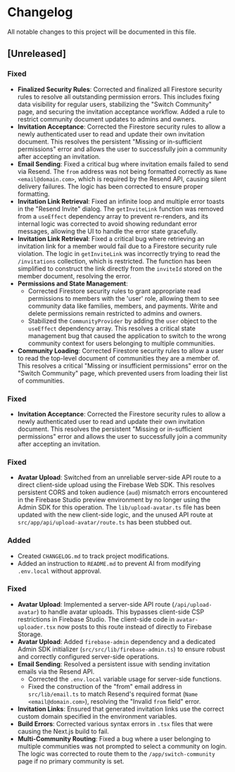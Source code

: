 # Changelog

All notable changes to this project will be documented in this file.

## [Unreleased]

### Fixed
- **Finalized Security Rules**: Corrected and finalized all Firestore security rules to resolve all outstanding permission errors. This includes fixing data visibility for regular users, stabilizing the "Switch Community" page, and securing the invitation acceptance workflow. Added a rule to restrict community document updates to admins and owners.
- **Invitation Acceptance**: Corrected the Firestore security rules to allow a newly authenticated user to read and update their own invitation document. This resolves the persistent "Missing or in-sufficient permissions" error and allows the user to successfully join a community after accepting an invitation.
- **Email Sending**: Fixed a critical bug where invitation emails failed to send via Resend. The `from` address was not being formatted correctly as `Name <email@domain.com>`, which is required by the Resend API, causing silent delivery failures. The logic has been corrected to ensure proper formatting.
- **Invitation Link Retrieval**: Fixed an infinite loop and multiple error toasts in the "Resend Invite" dialog. The `getInviteLink` function was removed from a `useEffect` dependency array to prevent re-renders, and its internal logic was corrected to avoid showing redundant error messages, allowing the UI to handle the error state gracefully.
- **Invitation Link Retrieval**: Fixed a critical bug where retrieving an invitation link for a member would fail due to a Firestore security rule violation. The logic in `getInviteLink` was incorrectly trying to read the `/invitations` collection, which is restricted. The function has been simplified to construct the link directly from the `inviteId` stored on the member document, resolving the error.
- **Permissions and State Management**: 
  - Corrected Firestore security rules to grant appropriate read permissions to members with the 'user' role, allowing them to see community data like families, members, and payments. Write and delete permissions remain restricted to admins and owners.
  - Stabilized the `CommunityProvider` by adding the `user` object to the `useEffect` dependency array. This resolves a critical state management bug that caused the application to switch to the wrong community context for users belonging to multiple communities.
- **Community Loading**: Corrected Firestore security rules to allow a user to read the top-level document of communities they are a member of. This resolves a critical "Missing or insufficient permissions" error on the "Switch Community" page, which prevented users from loading their list of communities.

### Fixed
- **Invitation Acceptance**: Corrected the Firestore security rules to allow a newly authenticated user to read and update their own invitation document. This resolves the persistent "Missing or in-sufficient permissions" error and allows the user to successfully join a community after accepting an invitation.

### Fixed
- **Avatar Upload**: Switched from an unreliable server-side API route to a direct client-side upload using the Firebase Web SDK. This resolves persistent CORS and token audience (`aud`) mismatch errors encountered in the Firebase Studio preview environment by no longer using the Admin SDK for this operation. The `lib/upload-avatar.ts` file has been updated with the new client-side logic, and the unused API route at `src/app/api/upload-avatar/route.ts` has been stubbed out.

### Added
- Created `CHANGELOG.md` to track project modifications.
- Added an instruction to `README.md` to prevent AI from modifying `.env.local` without approval.

### Fixed
- **Avatar Upload**: Implemented a server-side API route (`/api/upload-avatar`) to handle avatar uploads. This bypasses client-side CSP restrictions in Firebase Studio. The client-side code in `avatar-uploader.tsx` now posts to this route instead of directly to Firebase Storage.
- **Avatar Upload**: Added `firebase-admin` dependency and a dedicated Admin SDK initializer (`src/src/lib/firebase-admin.ts`) to ensure robust and correctly configured server-side operations.
- **Email Sending**: Resolved a persistent issue with sending invitation emails via the Resend API.
  - Corrected the `.env.local` variable usage for server-side functions.
  - Fixed the construction of the "from" email address in `src/lib/email.ts` to match Resend's required format (`Name <email@domain.com>`), resolving the "Invalid `from` field" error.
- **Invitation Links**: Ensured that generated invitation links use the correct custom domain specified in the environment variables.
- **Build Errors**: Corrected various syntax errors in `.tsx` files that were causing the Next.js build to fail.
- **Multi-Community Routing**: Fixed a bug where a user belonging to multiple communities was not prompted to select a community on login. The logic was corrected to route them to the `/app/switch-community` page if no primary community is set.
